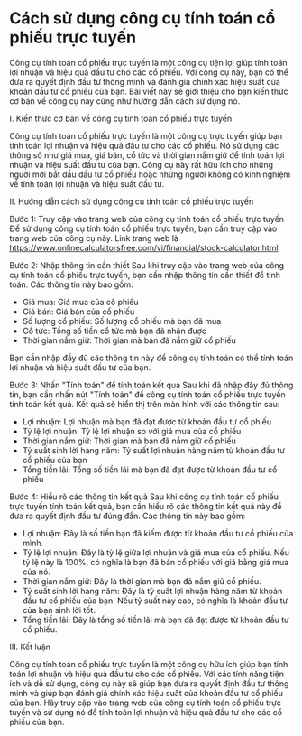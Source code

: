 Cách sử dụng công cụ tính toán cổ phiếu trực tuyến
==================================================

Công cụ tính toán cổ phiếu trực tuyến là một công cụ tiện lợi giúp tính toán lợi nhuận và hiệu quả đầu tư cho các cổ phiếu. Với công cụ này, bạn có thể đưa ra quyết định đầu tư thông minh và đánh giá chính xác hiệu suất của khoản đầu tư cổ phiếu của bạn. Bài viết này sẽ giới thiệu cho bạn kiến thức cơ bản về công cụ này cũng như hướng dẫn cách sử dụng nó.

I. Kiến thức cơ bản về công cụ tính toán cổ phiếu trực tuyến

Công cụ tính toán cổ phiếu trực tuyến là một công cụ trực tuyến giúp bạn tính toán lợi nhuận và hiệu quả đầu tư cho các cổ phiếu. Nó sử dụng các thông số như giá mua, giá bán, cổ tức và thời gian nắm giữ để tính toán lợi nhuận và hiệu suất đầu tư của bạn. Công cụ này rất hữu ích cho những người mới bắt đầu đầu tư cổ phiếu hoặc những người không có kinh nghiệm về tính toán lợi nhuận và hiệu suất đầu tư.

II. Hướng dẫn cách sử dụng công cụ tính toán cổ phiếu trực tuyến

Bước 1: Truy cập vào trang web của công cụ tính toán cổ phiếu trực tuyến Để sử dụng công cụ tính toán cổ phiếu trực tuyến, bạn cần truy cập vào trang web của công cụ này. Link trang web là <https://www.onlinecalculatorsfree.com/vi/financial/stock-calculator.html>

Bước 2: Nhập thông tin cần thiết Sau khi truy cập vào trang web của công cụ tính toán cổ phiếu trực tuyến, bạn cần nhập thông tin cần thiết để tính toán. Các thông tin này bao gồm:

- Giá mua: Giá mua của cổ phiếu
- Giá bán: Giá bán của cổ phiếu
- Số lượng cổ phiếu: Số lượng cổ phiếu mà bạn đã mua
- Cổ tức: Tổng số tiền cổ tức mà bạn đã nhận được
- Thời gian nắm giữ: Thời gian mà bạn đã nắm giữ cổ phiếu

Bạn cần nhập đầy đủ các thông tin này để công cụ tính toán có thể tính toán lợi nhuận và hiệu suất đầu tư của bạn.

Bước 3: Nhấn "Tính toán" để tính toán kết quả Sau khi đã nhập đầy đủ thông tin, bạn cần nhấn nút "Tính toán" để công cụ tính toán cổ phiếu trực tuyến tính toán kết quả. Kết quả sẽ hiển thị trên màn hình với các thông tin sau:

- Lợi nhuận: Lợi nhuận mà bạn đã đạt được từ khoản đầu tư cổ phiếu
- Tỷ lệ lợi nhuận: Tỷ lệ lợi nhuận so với giá mua của cổ phiếu
- Thời gian nắm giữ: Thời gian mà bạn đã nắm giữ cổ phiếu
- Tỷ suất sinh lời hàng năm: Tỷ suất lợi nhuận hàng năm từ khoản đầu tư cổ phiếu của bạn
- Tổng tiền lãi: Tổng số tiền lãi mà bạn đã đạt được từ khoản đầu tư cổ phiếu

Bước 4: Hiểu rõ các thông tin kết quả Sau khi công cụ tính toán cổ phiếu trực tuyến tính toán kết quả, bạn cần hiểu rõ các thông tin kết quả này để đưa ra quyết định đầu tư đúng đắn. Các thông tin này bao gồm:

- Lợi nhuận: Đây là số tiền bạn đã kiếm được từ khoản đầu tư cổ phiếu của mình.
- Tỷ lệ lợi nhuận: Đây là tỷ lệ giữa lợi nhuận và giá mua của cổ phiếu. Nếu tỷ lệ này là 100%, có nghĩa là bạn đã bán cổ phiếu với giá bằng giá mua của nó.
- Thời gian nắm giữ: Đây là thời gian mà bạn đã nắm giữ cổ phiếu.
- Tỷ suất sinh lời hàng năm: Đây là tỷ suất lợi nhuận hàng năm từ khoản đầu tư cổ phiếu của bạn. Nếu tỷ suất này cao, có nghĩa là khoản đầu tư của bạn sinh lời tốt.
- Tổng tiền lãi: Đây là tổng số tiền lãi mà bạn đã đạt được từ khoản đầu tư cổ phiếu.

III. Kết luận

Công cụ tính toán cổ phiếu trực tuyến là một công cụ hữu ích giúp bạn tính toán lợi nhuận và hiệu quả đầu tư cho các cổ phiếu. Với các tính năng tiện ích và dễ sử dụng, công cụ này sẽ giúp bạn đưa ra quyết định đầu tư thông minh và giúp bạn đánh giá chính xác hiệu suất của khoản đầu tư cổ phiếu của bạn. Hãy truy cập vào trang web của công cụ tính toán cổ phiếu trực tuyến và sử dụng nó để tính toán lợi nhuận và hiệu quả đầu tư cho các cổ phiếu của bạn.